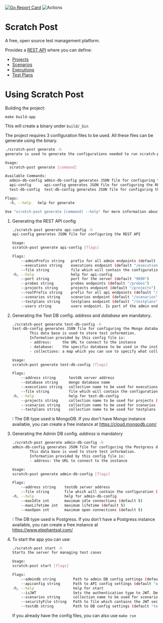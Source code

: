 
[![Go Report Card](https://goreportcard.com/badge/github.com/curious-kitten/scratch-post)](https://goreportcard.com/report/github.com/curious-kitten/scratch-post) ![Actions](https://github.com/curious-kitten/scratch-post/workflows/Pull%20Requests/badge.svg)

# Scratch Post
A free, open source test management platform. 

Provides a [REST API](./docs/rest_api/common.md) where you can define:

 * [Projects](./docs/proto/project.md)
 * [Scenarios](./docs/proto/scenario.md)
 * [Executions](./docs/proto/execution.md) 
 * [Test Plans](./docs/proto/testplan.md)

# Using Scratch Post

Building the project:

`make build-app`

This will create a binary under `build/_bin` 

The project requires 3 configuration files to be used. All these files can be generate using the binary.
```bash
./scratch-post generate -h
generate is used to generate the configurations needed to run scratch-post

Usage:
  scratch-post generate [command]

Available Commands:
  admin-db-config admin-db-config generates JSON file for configuring the database to store administrative information
  api-config      api-config generates JSON file for configuring the REST API
  test-db-config  test-db-config generates JSON file for configuring the database to store test information

Flags:
  -h, --help   help for generate

Use "scratch-post generate [command] --help" for more information about a command.
```

1. Generating the REST API config
    ```bash
    ./scratch-post generate api-config -h
    api-config generates JSON file for configuring the REST API

    Usage:
    scratch-post generate api-config [flags]

    Flags:
        --adminPrefix string   prefix for all admin endpoints (default "/admin")
        --executions string    executions endpoint (default "/executions")
        --file string          file which will contain the configuration (default "apiconfig.json")
    -h, --help                 help for api-config
        --port string          port for the server (default "9090")
        --probes string        probes endpoints (default "/probes")
        --projects string      projects endpoint (default "/projects")
        --rootPrefix string    prefix for all api endpoints (default "/api/v1")
        --scenarios string     scenarios endpoint (default "/scenarios")
        --testplans string     testplans endpoint (default "/testplans")
        --users string         users endpoint. Is part of the admin endpoints (default "/users")
    ```

1. Generating the Test DB config. *address* and *database* are mandatory.
    ```bash
    ./scratch-post generate test-db-config -h
    test-db-config generates JSON file for configuring the Mongo database.
            This data base is used to store test information. 
            Information provided by this config file is:
            - address:     the URL to connect to the instance 
            - database:    the specific database to be used in the instance
            - collections: a map which you can use to specify what collection each scratch-post item type can use

    Usage:
    scratch-post generate test-db-config [flags]

    Flags:
        --address string      testdb server address
        --database string     mongo database name
        --executions string   collection name to be used for executions (default "executions")
        --file string         file which will contain the configuration (default "testdb.json")
    -h, --help                help for test-db-config
        --projects string     collection name to be used for projects (default "projects")
        --scenarios string    collection name to be used for scenarios (default "scenarios")
        --testplans string    collection name to be used for testplans (default "testplans")
    ```
    :grey_exclamation: The DB type used is MongoDB. If you don't have Mongo instance available, you can create a free instance at https://cloud.mongodb.com/

1. Generating the Admin DB config. *address* is mandatory
    ```bash
    ./scratch-post generate admin-db-config -h
    admin-db-config generates JSON file for configuring the Postgress database.
            This data base is used to store test information. 
            Information provided by this config file is:
            - address: the URL to connect to the instance

    Usage:
    scratch-post generate admin-db-config [flags]

    Flags:
        --address string    testdb server address
        --file string       file which will contain the configuration (default "admindb.json")
    -h, --help              help for admin-db-config
        --maxIdle int       maximum idle connections (default 5)
        --maxLifetime int   maximum lifetime (default 5)
        --maxOpen int       maximum open connections (default 5)
    ```
    :grey_exclamation: The DB type used is Postgress. If you don't have a Postgress instance available, you can create a free instance at https://www.elephantsql.com/

1. To start the app you can use: 
    ```bash
    ./scratch-post start -h
    Starts the server for managing test cases

    Usage:
    scratch-post start [flags]

    Flags:
        --admindb string        Path to admin DB config settings (default "admindb.json")
        --apiconfig string      Path to API config settings (default "apiconfig.json")
    -h, --help                  help for start
        --isJWT                 Sets the authentication type to JWT. Default is session ID
        --scenarios string      collection name to be used for scenarios (default "scenarios")
        --securityFile string   Path to file which contains the JWT security string (default "security.txt")
        --testdb string         Path to DB config settings (default "testdb.json")
    ```

    If you already have the config files, you can also use `make run`
